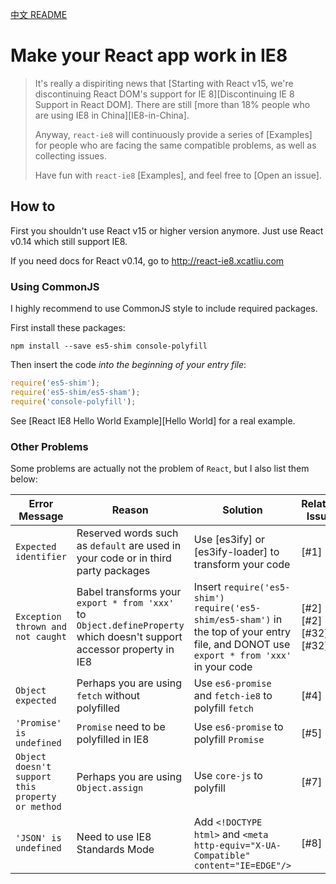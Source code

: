 [中文 README](#cn-make-your-react-app-work-in-ie8)

# Make your React app work in IE8

> It's really a dispiriting news that [Starting with React v15, we're discontinuing React DOM's support for IE 8][Discontinuing IE 8 Support in React DOM]. There are still [more than 18% people who are using IE8 in China][IE8-in-China].
>
> Anyway, `react-ie8` will continuously provide a series of [Examples] for people who are facing the same compatible problems, as well as collecting issues.
>
> Have fun with `react-ie8` [Examples], and feel free to [Open an issue].

## How to

First you shouldn't use React v15 or higher version anymore. Just use React v0.14 which still support IE8.

If you need docs for React v0.14, go to http://react-ie8.xcatliu.com

### Using CommonJS

I highly recommend to use CommonJS style to include required packages.

First install these packages:

```shell
npm install --save es5-shim console-polyfill
```

Then insert the code *into the beginning of your entry file*:

```js
require('es5-shim');
require('es5-shim/es5-sham');
require('console-polyfill');
```

See [React IE8 Hello World Example][Hello World] for a real example.

### Other Problems

Some problems are actually not the problem of `React`, but I also list them below:

Error Message | Reason | Solution | Related Issue | Example
------------- | ------ | -------- | ------------- | -------
`Expected identifier` | Reserved words such as `default` are used in your code or in third party packages | Use [es3ify] or [es3ify-loader] to transform your code | [#1] | [Fetch IE8]
`Exception thrown and not caught` | Babel transforms your `export * from 'xxx'` to `Object.defineProperty` which doesn't support accessor property in IE8 | Insert `require('es5-shim')` `require('es5-shim/es5-sham')` in the top of your entry file, and DONOT use `export * from 'xxx'` in your code | [#2][#2] [#32][#32] | [Hello World]
`Object expected` | Perhaps you are using `fetch` without polyfilled | Use `es6-promise` and `fetch-ie8` to polyfill `fetch` | [#4] | [Fetch IE8]
`'Promise' is undefined` | `Promise` need to be polyfilled in IE8 | Use `es6-promise` to polyfill `Promise` | [#5] | [Fetch IE8]
`Object doesn't support this property or method` | Perhaps you are using `Object.assign` | Use `core-js` to polyfill | [#7] | [Object Assign]
`'JSON' is undefined` | Need to use IE8 Standards Mode | Add `<!DOCTYPE html>` and `<meta http-equiv="X-UA-Compatible" content="IE=EDGE"/>` | [#8] | [Hello World]
